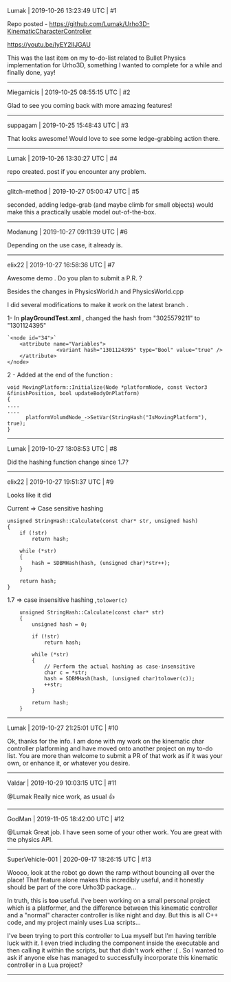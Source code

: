 Lumak | 2019-10-26 13:23:49 UTC | #1

Repo posted - https://github.com/Lumak/Urho3D-KinematicCharacterController


https://youtu.be/IyEY2IIJGAU

This was the last item on my to-do-list related to Bullet Physics implementation for Urho3D, something I wanted to complete for a while and finally done, yay!

-------------------------

Miegamicis | 2019-10-25 08:55:15 UTC | #2

Glad to see you coming back with more amazing features!

-------------------------

suppagam | 2019-10-25 15:48:43 UTC | #3

That looks awesome! Would love to see some ledge-grabbing action there.

-------------------------

Lumak | 2019-10-26 13:30:27 UTC | #4

repo created. post if you encounter any problem.

-------------------------

glitch-method | 2019-10-27 05:00:47 UTC | #5

seconded, adding ledge-grab (and maybe climb for small objects) would make this a practically usable model out-of-the-box.

-------------------------

Modanung | 2019-10-27 09:11:39 UTC | #6

Depending on the use case, it already is.

-------------------------

elix22 | 2019-10-27 16:58:36 UTC | #7

Awesome demo .
Do you plan to submit a P.R. ?

Besides the changes in PhysicsWorld.h and PhysicsWorld.cpp

I did several modifications to make it work on the latest branch . 

1-
In **playGroundTest.xml** , changed the hash from "3025579211"  to "1301124395"

    `<node id="34">`
        <attribute name="Variables">
    				<variant hash="1301124395" type="Bool" value="true" />
    	</attribute>
    </node>


2 - Added at the end of the function :

    void MovingPlatform::Initialize(Node *platformNode, const Vector3 &finishPosition, bool updateBodyOnPlatform)
    {
    ....
    ....
          platformVolumdNode_->SetVar(StringHash("IsMovingPlatform"), true);
    }

-------------------------

Lumak | 2019-10-27 18:08:53 UTC | #8

Did the hashing function change since 1.7?

-------------------------

elix22 | 2019-10-27 19:51:37 UTC | #9

Looks like it did 

Current  =>  Case sensitive hashing

    unsigned StringHash::Calculate(const char* str, unsigned hash)
    {
        if (!str)
            return hash;

        while (*str)
        {
            hash = SDBMHash(hash, (unsigned char)*str++);
        }

        return hash;
    }  

1.7 => case insensitive hashing ,`tolower(c)`

        unsigned StringHash::Calculate(const char* str)
        {
            unsigned hash = 0;

            if (!str)
                return hash;

            while (*str)
            {
                // Perform the actual hashing as case-insensitive
                char c = *str;
                hash = SDBMHash(hash, (unsigned char)tolower(c));
                ++str;
            }

            return hash;
        }

-------------------------

Lumak | 2019-10-27 21:25:01 UTC | #10

Ok, thanks for the info. 
I am done with my work on the kinematic char controller platforming and have moved onto another project on my to-do list. You are more than welcome to submit a PR of that work as if it was your own, or enhance it, or whatever you desire.

-------------------------

Valdar | 2019-10-29 10:03:15 UTC | #11

@Lumak Really nice work, as usual :+1:

-------------------------

GodMan | 2019-11-05 18:42:00 UTC | #12

@Lumak Great job. I have seen some of your other work. You are great with the physics API.

-------------------------

SuperVehicle-001 | 2020-09-17 18:26:15 UTC | #13

Woooo, look at the robot go down the ramp without bouncing all over the place! That feature alone makes this incredibly useful, and it honestly should be part of the core Urho3D package...

In truth, this is **too** useful. I've been working on a small personal project which is a platformer, and the difference between this kinematic controller and a "normal" character controller is like night and day. But this is all C++ code, and my project mainly uses Lua scripts...

I've been trying to port this controller to Lua myself but I'm having terrible luck with it. I even tried including the component inside the executable and then calling it within the scripts, but that didn't work either :( . So I wanted to ask if anyone else has managed to successfully incorporate this kinematic controller in a Lua project?

-------------------------

